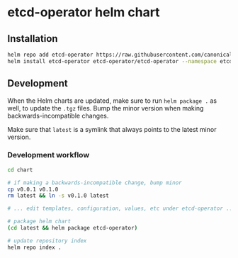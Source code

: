 # etcd-operator helm chart

## Installation

```bash
helm repo add etcd-operator https://raw.githubusercontent.com/canonical/etcd-operator/master/charts
helm install etcd-operator etcd-operator/etcd-operator --namespace etcd --version 0.0.1
```

## Development

When the Helm charts are updated, make sure to run `helm package .` as well, to update the `.tgz` files. Bump the minor version when making backwards-incompatible changes.

Make sure that `latest` is a symlink that always points to the latest minor version.

### Development workflow

```bash
cd chart

# if making a backwards-incompatible change, bump minor
cp v0.0.1 v0.1.0
rm latest && ln -s v0.1.0 latest

# ... edit templates, configuration, values, etc under etcd-operator ...

# package helm chart
(cd latest && helm package etcd-operator)

# update repository index
helm repo index .
```
